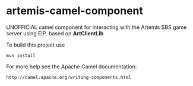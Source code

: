 
artemis-camel-component
====
UNOFFICIAL camel component for interacting with the Artemis SBS game server using EIP.
based on **ArtClientLib**


To build this project use

    mvn install

For more help see the Apache Camel documentation:

    http://camel.apache.org/writing-components.html
    
